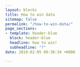 ```yaml
---
layout: blocks
title: How to win data
sitemap: false
permalink: "/how-to-win-data/"
page_sections:
- template: header-blue
  block: header-blue
  headline: how to win!
  subheadline: "?"
date: 2019-02-05 09:38:34 +0000

---
```

